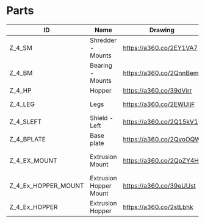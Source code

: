 # Parts

|  **ID** | **Name** | **Drawing** | **Stock** |
| --- | --- | --- | --- |
|  Z_4_SM | Shredder - Mounts | https://a360.co/2EY1VA7 | 50x8 |
|  Z_4_BM | Bearing - Mounts | https://a360.co/2QnnBem | 60x8 |
|  Z_4_HP | Hopper | https://a360.co/39dVirr | 149x2 |
|  Z_4_LEG | Legs | https://a360.co/2EWUIjF | 40x8 & 40 x 40 |
|  Z_4_SLEFT | Shield - Left | https://a360.co/2Q15kV1 | 72x2 |
|  Z_4_BPLATE | Base plate | https://a360.co/2QvoOQW | 200x15 |
|  Z_4_EX_MOUNT | Extrusion Mount | https://a360.co/2QpZY4H | 35x10 & 35x35 |
|  Z_4_Ex_HOPPER_MOUNT | Extrusion Hopper Mount | https://a360.co/39eUUst | 30x5 |
|  Z_4_Ex_HOPPER | Extrusion Hopper | https://a360.co/2stLbhk | 100x2 & 72x2 |

